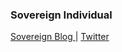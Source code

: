 ### Sovereign Individual

[Sovereign Blog ](ofvcbb3pslhsqjcnkhfsm7eqfpjaopg7g26yognp6eegkk6wt3kam7qd.onion/) | [Twitter](https://twitter.com/flock_peter)
